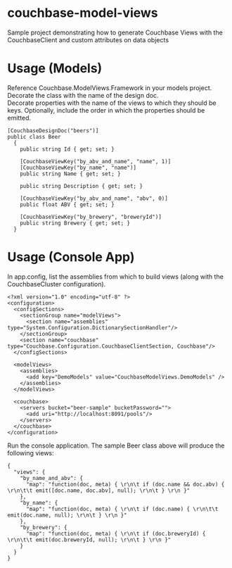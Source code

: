 couchbase-model-views
=====================

Sample project demonstrating how to generate Couchbase Views with the CouchbaseClient and custom attributes on data objects

Usage (Models)
=====================

Reference Couchbase.ModelViews.Framework in your models project.  Decorate the class with the name of the design doc.  
Decorate properties with the name of the views to which they should be keys.  Optionally, include the order in which 
the properties should be emitted.  

    [CouchbaseDesignDoc("beers")]
    public class Beer
	  {
  		public string Id { get; set; }
  
  		[CouchbaseViewKey("by_abv_and_name", "name", 1)]
  		[CouchbaseViewKey("by_name", "name")]
  		public string Name { get; set; }
  
  		public string Description { get; set; }
  
  		[CouchbaseViewKey("by_abv_and_name", "abv", 0)]
  		public float ABV { get; set; }
  
  		[CouchbaseViewKey("by_brewery", "breweryId")]
  		public string Brewery { get; set; }
	  }
    
Usage (Console App)
=====================

In app.config, list the assemblies from which to build views (along with the CouchbaseCluster configuration).

    <?xml version="1.0" encoding="utf-8" ?>
    <configuration>
      <configSections>    
        <sectionGroup name="modelViews">
          <section name="assemblies" type="System.Configuration.DictionarySectionHandler"/>      
        </sectionGroup>
        <section name="couchbase" type="Couchbase.Configuration.CouchbaseClientSection, Couchbase"/>
      </configSections>
  
      <modelViews>
        <assemblies>
          <add key="DemoModels" value="CouchbaseModelViews.DemoModels" />
        </assemblies>
      </modelViews>
    
      <couchbase>
        <servers bucket="beer-sample" bucketPassword="">
          <add uri="http://localhost:8091/pools"/>      
        </servers>
      </couchbase>
    </configuration>
    
Run the console application.  The sample Beer class above will produce the following views:

    {
      "views": {
        "by_name_and_abv": {
          "map": "function(doc, meta) { \r\n\t if (doc.name && doc.abv) { \r\n\t\t emit([doc.name, doc.abv], null); \r\n\t } \r\n }"
        },
        "by_name": {
          "map": "function(doc, meta) { \r\n\t if (doc.name) { \r\n\t\t emit(doc.name, null); \r\n\t } \r\n }"
        },
        "by_brewery": {
          "map": "function(doc, meta) { \r\n\t if (doc.breweryId) { \r\n\t\t emit(doc.breweryId, null); \r\n\t } \r\n }"
        }
      }
    }